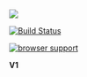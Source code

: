 # 



<a href="https://nodei.co/npm/lasync/"><img src="https://nodei.co/npm/lasync.png?downloads=true"></a>

[![Build Status](https://travis-ci.org/joaquimserafim/lasync.png?branch=master)](https://travis-ci.org/joaquimserafim/lasync)

[![browser support](https://ci.testling.com/joaquimserafim/lasync.png)](https://ci.testling.com/joaquimserafim/lasync)

**V1**